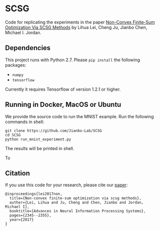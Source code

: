 # SCSG

Code for replicating the experiments in the paper [Non-Convex Finite-Sum Optimization Via SCSG Methods](https://papers.nips.cc/paper/6829-non-convex-finite-sum-optimization-via-scsg-methods.pdf) by Lihua Lei, Cheng Ju, Jianbo Chen, Michael I. Jordan. 

## Dependencies
This project runs with Python 2.7. Please `pip install` the following packages:
- `numpy`
- `tensorflow`

Currently it requires Tensorflow of version 1.2.1 or higher. 

## Running in Docker, MacOS or Ubuntu
We provide the source code to run the MNIST example. Run the following commands in shell:

```shell
git clone https://github.com/Jianbo-Lab/SCSG
cd SCSG  
python run_mnist_experiment.py 
```

The results will be printed in shell. 

To 

## Citation
If you use this code for your research, please cite our [paper](https://papers.nips.cc/paper/6829-non-convex-finite-sum-optimization-via-scsg-methods.pdf):
```
@inproceedings{lei2017non,
  title={Non-convex finite-sum optimization via scsg methods},
  author={Lei, Lihua and Ju, Cheng and Chen, Jianbo and Jordan, Michael I},
  booktitle={Advances in Neural Information Processing Systems},
  pages={2345--2355},
  year={2017}
}
```